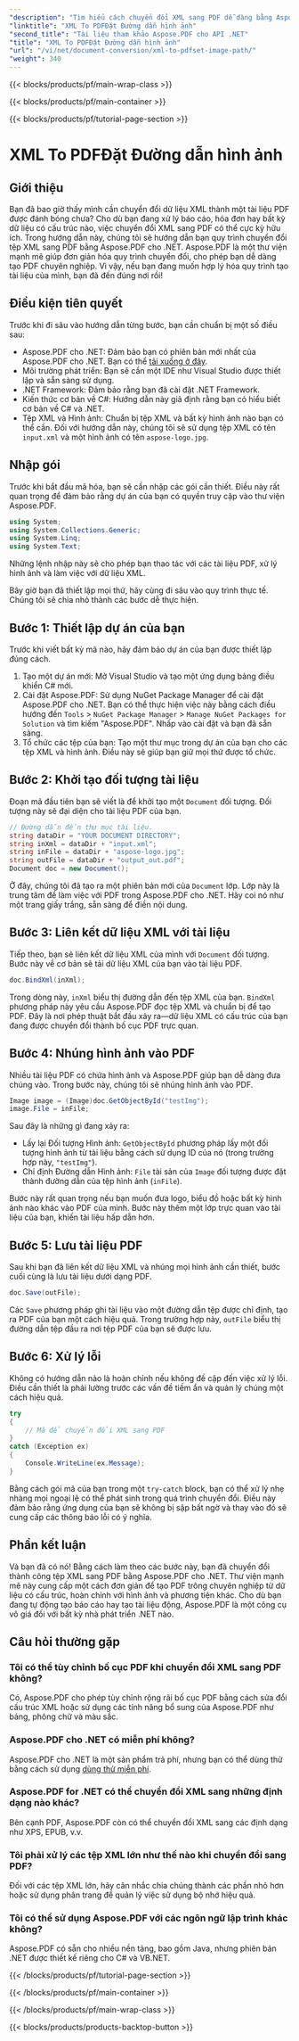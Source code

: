 ```yaml
---
"description": "Tìm hiểu cách chuyển đổi XML sang PDF dễ dàng bằng Aspose.PDF cho .NET. Hướng dẫn chi tiết này hướng dẫn bạn từng bước trong quy trình, từ thiết lập đến hoàn tất."
"linktitle": "XML To PDFĐặt Đường dẫn hình ảnh"
"second_title": "Tài liệu tham khảo Aspose.PDF cho API .NET"
"title": "XML To PDFĐặt Đường dẫn hình ảnh"
"url": "/vi/net/document-conversion/xml-to-pdfset-image-path/"
"weight": 340
---
```


{{< blocks/products/pf/main-wrap-class >}}

{{< blocks/products/pf/main-container >}}

{{< blocks/products/pf/tutorial-page-section >}}

# XML To PDFĐặt Đường dẫn hình ảnh

## Giới thiệu

Bạn đã bao giờ thấy mình cần chuyển đổi dữ liệu XML thành một tài liệu PDF được đánh bóng chưa? Cho dù bạn đang xử lý báo cáo, hóa đơn hay bất kỳ dữ liệu có cấu trúc nào, việc chuyển đổi XML sang PDF có thể cực kỳ hữu ích. Trong hướng dẫn này, chúng tôi sẽ hướng dẫn bạn quy trình chuyển đổi tệp XML sang PDF bằng Aspose.PDF cho .NET. Aspose.PDF là một thư viện mạnh mẽ giúp đơn giản hóa quy trình chuyển đổi, cho phép bạn dễ dàng tạo PDF chuyên nghiệp. Vì vậy, nếu bạn đang muốn hợp lý hóa quy trình tạo tài liệu của mình, bạn đã đến đúng nơi rồi!

## Điều kiện tiên quyết

Trước khi đi sâu vào hướng dẫn từng bước, bạn cần chuẩn bị một số điều sau:

- Aspose.PDF cho .NET: Đảm bảo bạn có phiên bản mới nhất của Aspose.PDF cho .NET. Bạn có thể [tải xuống ở đây](https://releases.aspose.com/pdf/net/).
- Môi trường phát triển: Bạn sẽ cần một IDE như Visual Studio được thiết lập và sẵn sàng sử dụng.
- .NET Framework: Đảm bảo rằng bạn đã cài đặt .NET Framework.
- Kiến thức cơ bản về C#: Hướng dẫn này giả định rằng bạn có hiểu biết cơ bản về C# và .NET.
- Tệp XML và Hình ảnh: Chuẩn bị tệp XML và bất kỳ hình ảnh nào bạn có thể cần. Đối với hướng dẫn này, chúng tôi sẽ sử dụng tệp XML có tên `input.xml` và một hình ảnh có tên `aspose-logo.jpg`.

## Nhập gói

Trước khi bắt đầu mã hóa, bạn sẽ cần nhập các gói cần thiết. Điều này rất quan trọng để đảm bảo rằng dự án của bạn có quyền truy cập vào thư viện Aspose.PDF.

```csharp
using System;
using System.Collections.Generic;
using System.Linq;
using System.Text;
```

Những lệnh nhập này sẽ cho phép bạn thao tác với các tài liệu PDF, xử lý hình ảnh và làm việc với dữ liệu XML.

Bây giờ bạn đã thiết lập mọi thứ, hãy cùng đi sâu vào quy trình thực tế. Chúng tôi sẽ chia nhỏ thành các bước dễ thực hiện.

## Bước 1: Thiết lập dự án của bạn

Trước khi viết bất kỳ mã nào, hãy đảm bảo dự án của bạn được thiết lập đúng cách.

1. Tạo một dự án mới: Mở Visual Studio và tạo một ứng dụng bảng điều khiển C# mới.
2. Cài đặt Aspose.PDF: Sử dụng NuGet Package Manager để cài đặt Aspose.PDF cho .NET. Bạn có thể thực hiện việc này bằng cách điều hướng đến `Tools` > `NuGet Package Manager` > `Manage NuGet Packages for Solution` và tìm kiếm "Aspose.PDF". Nhấp vào cài đặt và bạn đã sẵn sàng.
3. Tổ chức các tệp của bạn: Tạo một thư mục trong dự án của bạn cho các tệp XML và hình ảnh. Điều này sẽ giúp bạn giữ mọi thứ được tổ chức.

## Bước 2: Khởi tạo đối tượng tài liệu

Đoạn mã đầu tiên bạn sẽ viết là để khởi tạo một `Document` đối tượng. Đối tượng này sẽ đại diện cho tài liệu PDF của bạn.

```csharp
// Đường dẫn đến thư mục tài liệu.
string dataDir = "YOUR DOCUMENT DIRECTORY";
string inXml = dataDir + "input.xml";
string inFile = dataDir + "aspose-logo.jpg";
string outFile = dataDir + "output_out.pdf";
Document doc = new Document();
```

Ở đây, chúng tôi đã tạo ra một phiên bản mới của `Document` lớp. Lớp này là trung tâm để làm việc với PDF trong Aspose.PDF cho .NET. Hãy coi nó như một trang giấy trắng, sẵn sàng để điền nội dung.

## Bước 3: Liên kết dữ liệu XML với tài liệu

Tiếp theo, bạn sẽ liên kết dữ liệu XML của mình với `Document` đối tượng. Bước này về cơ bản sẽ tải dữ liệu XML của bạn vào tài liệu PDF.

```csharp
doc.BindXml(inXml);
```

Trong dòng này, `inXml` biểu thị đường dẫn đến tệp XML của bạn. `BindXml` phương pháp này yêu cầu Aspose.PDF đọc tệp XML và chuẩn bị để tạo PDF. Đây là nơi phép thuật bắt đầu xảy ra—dữ liệu XML có cấu trúc của bạn đang được chuyển đổi thành bố cục PDF trực quan.

## Bước 4: Nhúng hình ảnh vào PDF

Nhiều tài liệu PDF có chứa hình ảnh và Aspose.PDF giúp bạn dễ dàng đưa chúng vào. Trong bước này, chúng tôi sẽ nhúng hình ảnh vào PDF.

```csharp
Image image = (Image)doc.GetObjectById("testImg");
image.File = inFile;
```

Sau đây là những gì đang xảy ra:

- Lấy lại Đối tượng Hình ảnh: `GetObjectById` phương pháp lấy một đối tượng hình ảnh từ tài liệu bằng cách sử dụng ID của nó (trong trường hợp này, `"testImg"`).
- Chỉ định Đường dẫn Hình ảnh: `File` tài sản của `Image` đối tượng được đặt thành đường dẫn của tệp hình ảnh (`inFile`).

Bước này rất quan trọng nếu bạn muốn đưa logo, biểu đồ hoặc bất kỳ hình ảnh nào khác vào PDF của mình. Bước này thêm một lớp trực quan vào tài liệu của bạn, khiến tài liệu hấp dẫn hơn.

## Bước 5: Lưu tài liệu PDF

Sau khi bạn đã liên kết dữ liệu XML và nhúng mọi hình ảnh cần thiết, bước cuối cùng là lưu tài liệu dưới dạng PDF.

```csharp
doc.Save(outFile);
```

Các `Save` phương pháp ghi tài liệu vào một đường dẫn tệp được chỉ định, tạo ra PDF của bạn một cách hiệu quả. Trong trường hợp này, `outFile` biểu thị đường dẫn tệp đầu ra nơi tệp PDF của bạn sẽ được lưu.

## Bước 6: Xử lý lỗi

Không có hướng dẫn nào là hoàn chỉnh nếu không đề cập đến việc xử lý lỗi. Điều cần thiết là phải lường trước các vấn đề tiềm ẩn và quản lý chúng một cách hiệu quả.

```csharp
try
{
    // Mã để chuyển đổi XML sang PDF
}
catch (Exception ex)
{
    Console.WriteLine(ex.Message);
}
```

Bằng cách gói mã của bạn trong một `try-catch` block, bạn có thể xử lý nhẹ nhàng mọi ngoại lệ có thể phát sinh trong quá trình chuyển đổi. Điều này đảm bảo rằng ứng dụng của bạn sẽ không bị sập bất ngờ và thay vào đó sẽ cung cấp các thông báo lỗi có ý nghĩa.

## Phần kết luận

Và bạn đã có nó! Bằng cách làm theo các bước này, bạn đã chuyển đổi thành công tệp XML sang PDF bằng Aspose.PDF cho .NET. Thư viện mạnh mẽ này cung cấp một cách đơn giản để tạo PDF trông chuyên nghiệp từ dữ liệu có cấu trúc, hoàn chỉnh với hình ảnh và phương tiện khác. Cho dù bạn đang tự động tạo báo cáo hay tạo tài liệu động, Aspose.PDF là một công cụ vô giá đối với bất kỳ nhà phát triển .NET nào.

## Câu hỏi thường gặp

### Tôi có thể tùy chỉnh bố cục PDF khi chuyển đổi XML sang PDF không?
Có, Aspose.PDF cho phép tùy chỉnh rộng rãi bố cục PDF bằng cách sửa đổi cấu trúc XML hoặc sử dụng các tính năng bổ sung của Aspose.PDF như bảng, phông chữ và màu sắc.

### Aspose.PDF cho .NET có miễn phí không?
Aspose.PDF cho .NET là một sản phẩm trả phí, nhưng bạn có thể dùng thử bằng cách sử dụng [dùng thử miễn phí](https://releases.aspose.com/).

### Aspose.PDF for .NET có thể chuyển đổi XML sang những định dạng nào khác?
Bên cạnh PDF, Aspose.PDF còn có thể chuyển đổi XML sang các định dạng như XPS, EPUB, v.v.

### Tôi phải xử lý các tệp XML lớn như thế nào khi chuyển đổi sang PDF?
Đối với các tệp XML lớn, hãy cân nhắc chia chúng thành các phần nhỏ hơn hoặc sử dụng phân trang để quản lý việc sử dụng bộ nhớ hiệu quả.

### Tôi có thể sử dụng Aspose.PDF với các ngôn ngữ lập trình khác không?
Aspose.PDF có sẵn cho nhiều nền tảng, bao gồm Java, nhưng phiên bản .NET được thiết kế riêng cho C# và VB.NET.

{{< /blocks/products/pf/tutorial-page-section >}}

{{< /blocks/products/pf/main-container >}}

{{< /blocks/products/pf/main-wrap-class >}}

{{< blocks/products/products-backtop-button >}}